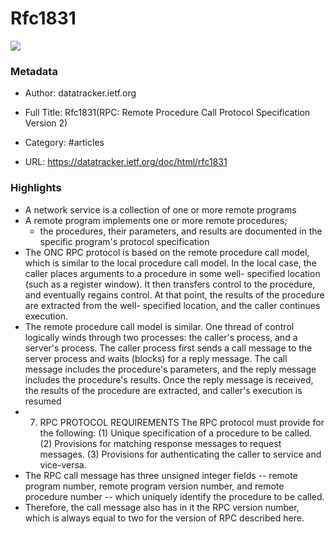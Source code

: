 # Rfc1831

![](https://readwise-assets.s3.amazonaws.com/static/images/article0.00998d930354.png)

### Metadata

- Author: datatracker.ietf.org

- Full Title: Rfc1831(RPC: Remote Procedure Call Protocol Specification Version 2)

- Category: #articles

- URL: https://datatracker.ietf.org/doc/html/rfc1831

### Highlights

- A network service is a collection of one or more remote programs
- A remote program implements one or more remote procedures;
  - the procedures, their parameters, and results are documented in the specific program's protocol specification
- The ONC RPC protocol is based on the remote procedure call model,
  which is similar to the local procedure call model. In the local
  case, the caller places arguments to a procedure in some well-
  specified location (such as a register window). It then transfers
  control to the procedure, and eventually regains control. At that
  point, the results of the procedure are extracted from the well-
  specified location, and the caller continues execution.
- The remote procedure call model is similar. One thread of control
  logically winds through two processes: the caller's process, and a
  server's process. The caller process first sends a call message to
  the server process and waits (blocks) for a reply message. The call
  message includes the procedure's parameters, and the reply message
  includes the procedure's results. Once the reply message is
  received, the results of the procedure are extracted, and caller's
  execution is resumed
- 7. RPC PROTOCOL REQUIREMENTS
     The RPC protocol must provide for the following:
     (1) Unique specification of a procedure to be called.
     (2) Provisions for matching response messages to request messages.
     (3) Provisions for authenticating the caller to service and
     vice-versa.
- The RPC call message has three unsigned integer fields -- remote
  program number, remote program version number, and remote procedure
  number -- which uniquely identify the procedure to be called.
- Therefore, the
  call message also has in it the RPC version number, which is always
  equal to two for the version of RPC described here.
